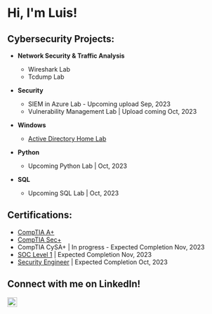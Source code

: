 <h1>Hi, I'm Luis! </h1>  

<h2> Cybersecurity Projects:</h2>

- <b>Network Security & Traffic Analysis</b>
  - Wireshark Lab
  - Tcdump Lab
- <b>Security</b>
   - SIEM in Azure Lab - Upcoming upload Sep, 2023
  - Vulnerability Management Lab | Upload coming Oct, 2023
- <b>Windows</b>
  - [Active Directory Home Lab](https://github.com/joshmadakor1/Algorithms-Practice)

 - <b>Python</b>
   - Upcoming Python Lab | Oct, 2023
  
 - <b>SQL</b>
   - Upcoming SQL Lab | Oct, 2023

<h2> Certifications:</h2>

 - [CompTIA A+](https://www.credly.com/earner/earned/badge/d71ce4f0-2f73-48b4-ac64-a7866bb90923)
 - [CompTIA Sec+](https://www.credly.com/badges/4e6b36e6-d838-4fdd-88cc-20c0128b06d0)
 - CompTIA CySA+ | In progress - Expected Completion Nov, 2023
 - [SOC Level 1](https://tryhackme.com/paths) | Expected Completion Nov, 2023
 - [Security Engineer](https://tryhackme.com/paths) | Expected Completion Oct, 2023

<h2> Connect with me on LinkedIn!</h2>

[<img align="left" alt="luiscvria| LinkedIn" width="22px" src="https://cdn.jsdelivr.net/npm/simple-icons@v3/icons/linkedin.svg" />][linkedin]

[linkedin]:https://linkedin.com/in/luiscvria


